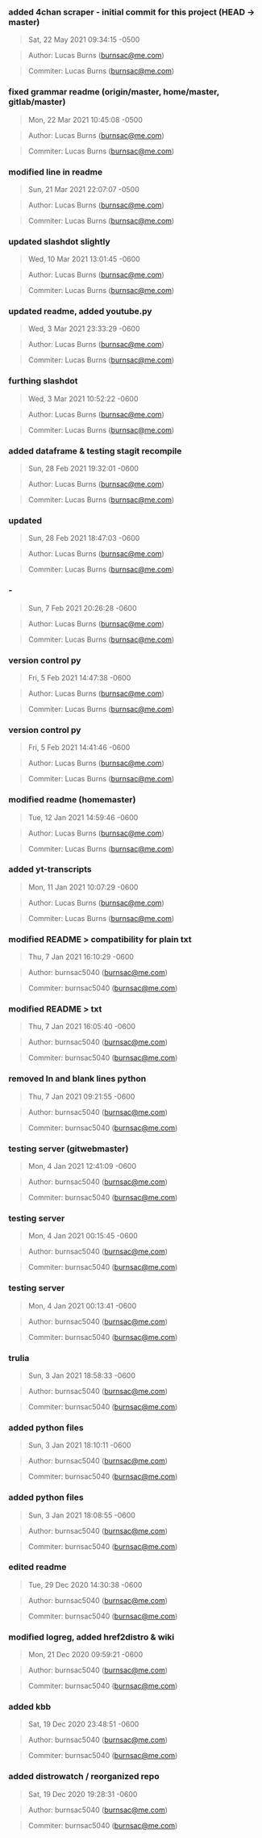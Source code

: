 ### added 4chan scraper - initial commit for this project (HEAD -> master)
>Sat, 22 May 2021 09:34:15 -0500

>Author: Lucas Burns (burnsac@me.com)

>Commiter: Lucas Burns (burnsac@me.com)




### fixed grammar readme (origin/master, home/master, gitlab/master)
>Mon, 22 Mar 2021 10:45:08 -0500

>Author: Lucas Burns (burnsac@me.com)

>Commiter: Lucas Burns (burnsac@me.com)




### modified line in readme
>Sun, 21 Mar 2021 22:07:07 -0500

>Author: Lucas Burns (burnsac@me.com)

>Commiter: Lucas Burns (burnsac@me.com)




### updated slashdot slightly
>Wed, 10 Mar 2021 13:01:45 -0600

>Author: Lucas Burns (burnsac@me.com)

>Commiter: Lucas Burns (burnsac@me.com)




### updated readme, added youtube.py
>Wed, 3 Mar 2021 23:33:29 -0600

>Author: Lucas Burns (burnsac@me.com)

>Commiter: Lucas Burns (burnsac@me.com)




### furthing slashdot
>Wed, 3 Mar 2021 10:52:22 -0600

>Author: Lucas Burns (burnsac@me.com)

>Commiter: Lucas Burns (burnsac@me.com)




### added dataframe & testing stagit recompile
>Sun, 28 Feb 2021 19:32:01 -0600

>Author: Lucas Burns (burnsac@me.com)

>Commiter: Lucas Burns (burnsac@me.com)




### updated
>Sun, 28 Feb 2021 18:47:03 -0600

>Author: Lucas Burns (burnsac@me.com)

>Commiter: Lucas Burns (burnsac@me.com)




### -
>Sun, 7 Feb 2021 20:26:28 -0600

>Author: Lucas Burns (burnsac@me.com)

>Commiter: Lucas Burns (burnsac@me.com)




### version control py
>Fri, 5 Feb 2021 14:47:38 -0600

>Author: Lucas Burns (burnsac@me.com)

>Commiter: Lucas Burns (burnsac@me.com)




### version control py
>Fri, 5 Feb 2021 14:41:46 -0600

>Author: Lucas Burns (burnsac@me.com)

>Commiter: Lucas Burns (burnsac@me.com)




### modified readme (homemaster)
>Tue, 12 Jan 2021 14:59:46 -0600

>Author: Lucas Burns (burnsac@me.com)

>Commiter: Lucas Burns (burnsac@me.com)




### added yt-transcripts
>Mon, 11 Jan 2021 10:07:29 -0600

>Author: Lucas Burns (burnsac@me.com)

>Commiter: Lucas Burns (burnsac@me.com)




### modified README > compatibility for plain txt
>Thu, 7 Jan 2021 16:10:29 -0600

>Author: burnsac5040 (burnsac@me.com)

>Commiter: burnsac5040 (burnsac@me.com)




### modified README > txt
>Thu, 7 Jan 2021 16:05:40 -0600

>Author: burnsac5040 (burnsac@me.com)

>Commiter: burnsac5040 (burnsac@me.com)




### removed In and blank lines python
>Thu, 7 Jan 2021 09:21:55 -0600

>Author: burnsac5040 (burnsac@me.com)

>Commiter: burnsac5040 (burnsac@me.com)




### testing server (gitwebmaster)
>Mon, 4 Jan 2021 12:41:09 -0600

>Author: burnsac5040 (burnsac@me.com)

>Commiter: burnsac5040 (burnsac@me.com)




### testing server
>Mon, 4 Jan 2021 00:15:45 -0600

>Author: burnsac5040 (burnsac@me.com)

>Commiter: burnsac5040 (burnsac@me.com)




### testing server
>Mon, 4 Jan 2021 00:13:41 -0600

>Author: burnsac5040 (burnsac@me.com)

>Commiter: burnsac5040 (burnsac@me.com)




### trulia
>Sun, 3 Jan 2021 18:58:33 -0600

>Author: burnsac5040 (burnsac@me.com)

>Commiter: burnsac5040 (burnsac@me.com)




### added python files
>Sun, 3 Jan 2021 18:10:11 -0600

>Author: burnsac5040 (burnsac@me.com)

>Commiter: burnsac5040 (burnsac@me.com)




### added python files
>Sun, 3 Jan 2021 18:08:55 -0600

>Author: burnsac5040 (burnsac@me.com)

>Commiter: burnsac5040 (burnsac@me.com)




### edited readme
>Tue, 29 Dec 2020 14:30:38 -0600

>Author: burnsac5040 (burnsac@me.com)

>Commiter: burnsac5040 (burnsac@me.com)




### modified logreg, added href2distro & wiki
>Mon, 21 Dec 2020 09:59:21 -0600

>Author: burnsac5040 (burnsac@me.com)

>Commiter: burnsac5040 (burnsac@me.com)




### added kbb
>Sat, 19 Dec 2020 23:48:51 -0600

>Author: burnsac5040 (burnsac@me.com)

>Commiter: burnsac5040 (burnsac@me.com)




### added distrowatch / reorganized repo
>Sat, 19 Dec 2020 19:28:31 -0600

>Author: burnsac5040 (burnsac@me.com)

>Commiter: burnsac5040 (burnsac@me.com)




